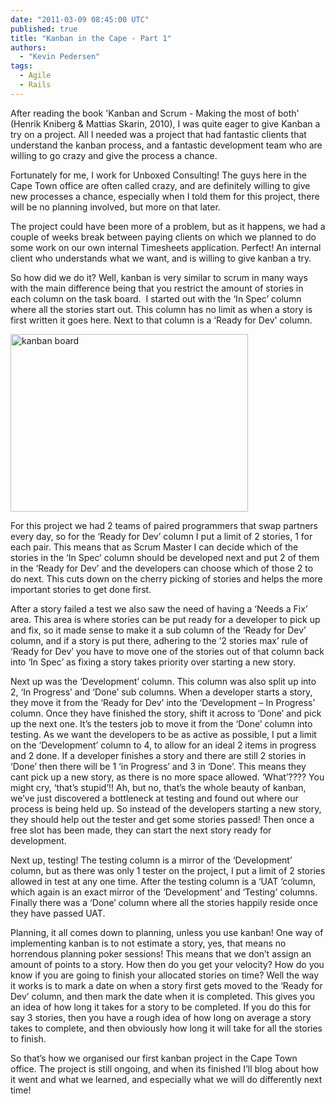 ```yaml
---
date: "2011-03-09 08:45:00 UTC"
published: true
title: "Kanban in the Cape - Part 1"
authors:
  - "Kevin Pedersen"
tags:
  - Agile
  - Rails
---
```


<p>After reading the book &#39;Kanban and Scrum - Making the most of both&#39; (Henrik Kniberg &amp; Mattias Skarin, 2010), I was quite eager to give Kanban a try on a project. All I needed was a project that had fantastic clients that understand the kanban process, and a fantastic development team who are willing to go crazy and give the process a chance.</p>
<meta content="text/html;charset=UTF-8" http-equiv="Content-Type" />
<meta content="text/html;charset=UTF-8" http-equiv="Content-Type" />
<p>Fortunately for me, I work for Unboxed Consulting! The guys here in the Cape Town office are often called crazy, and are definitely willing to give new processes a chance, especially when I told them for this project, there will be no planning involved, but more on that later.</p>
<p>The project could have been more of a problem, but as it happens, we had a couple of weeks break between paying clients on which we planned to do some work on our own internal Timesheets application. Perfect! An internal client who understands what we want, and is willing to give kanban a try.</p>
<p>So how did we do it? Well, kanban is very similar to scrum in many ways with the main difference being that you restrict the amount of stories in each column on the task board.&nbsp; I started out with the &lsquo;In Spec&rsquo; column where all the stories start out. This column has no limit as when a story is first written it goes here. Next to that column is a &lsquo;Ready for Dev&rsquo; column.</p>
<meta content="text/html;charset=UTF-8" http-equiv="Content-Type" />
<meta content="text/html;charset=UTF-8" http-equiv="Content-Type" />
<p><span><img alt="kanban board" src="http://i651.photobucket.com/albums/uu231/tomsabin_ubxd/display_size_IMG_0258_zpsemvwx5y6.jpg" style="width: 380px; height: 284px; " /></span></p>
<p>For this project we had 2 teams of paired programmers that swap partners every day, so for the &lsquo;Ready for Dev&rsquo; column I put a limit of 2 stories, 1 for each pair. This means that as Scrum Master I can decide which of the stories in the &lsquo;In Spec&rsquo; column should be developed next and put 2 of them in the &lsquo;Ready for Dev&rsquo; and the developers can choose which of those 2 to do next. This cuts down on the cherry picking of stories and helps the more important stories to get done first.</p>
<meta content="text/html;charset=UTF-8" http-equiv="Content-Type" />
<p>After a story failed a test we also saw the need of having a &lsquo;Needs a Fix&rsquo; area. This area is where stories can be put ready for a developer to pick up and fix, so it made sense to make it a sub column of the &lsquo;Ready for Dev&rsquo; column, and if a story is put there, adhering to the &lsquo;2 stories max&rsquo; rule of &lsquo;Ready for Dev&rsquo; you have to move one of the stories out of that column back into &lsquo;In Spec&rsquo; as fixing a story takes priority over starting a new story.</p>
<p>Next up was the &lsquo;Development&rsquo; column. This column was also split up into 2, &lsquo;In Progress&rsquo; and &lsquo;Done&rsquo; sub columns. When a developer starts a story, they move it from the &lsquo;Ready for Dev&rsquo; into the &lsquo;Development &ndash; In Progress&rsquo; column. Once they have finished the story, shift it across to &lsquo;Done&rsquo; and pick up the next one. It&rsquo;s the testers job to move it from the &lsquo;Done&rsquo; column into testing. As we want the developers to be as active as possible, I put a limit on the &lsquo;Development&rsquo; column to 4, to allow for an ideal 2 items in progress and 2 done. If a developer finishes a story and there are still 2 stories in &lsquo;Done&rsquo; then there will be 1 &lsquo;in Progress&rsquo; and 3 in &lsquo;Done&rsquo;. This means they cant pick up a new story, as there is no more space allowed. &lsquo;What&rsquo;???? You might cry, &lsquo;that&rsquo;s stupid&rsquo;!! Ah, but no, that&rsquo;s the whole beauty of kanban, we&rsquo;ve just discovered a bottleneck at testing and found out where our process is being held up. So instead of the developers starting a new story, they should help out the tester and get some stories passed! Then once a free slot has been made, they can start the next story ready for development.</p>
<p>Next up, testing! The testing column is a mirror of the &lsquo;Development&rsquo; column, but as there was only 1 tester on the project, I put a limit of 2 stories allowed in test at any one time. After the testing column is a &lsquo;UAT &lsquo;column, which again is an exact mirror of the &lsquo;Development&rsquo; and &lsquo;Testing&rsquo; columns. Finally there was a &lsquo;Done&rsquo; column where all the stories happily reside once they have passed UAT.</p>
<p>Planning, it all comes down to planning, unless you use kanban! One way of implementing kanban is to not estimate a story, yes, that means no horrendous planning poker sessions! This means that we don&rsquo;t assign an amount of points to a story. How then do you get your velocity? How do you know if you are going to finish your allocated stories on time? Well the way it works is to mark a date on when a story first gets moved to the &lsquo;Ready for Dev&rsquo; column, and then mark the date when it is completed. This gives you an idea of how long it takes for a story to be completed. If you do this for say 3 stories, then you have a rough idea of how long on average a story takes to complete, and then obviously how long it will take for all the stories to finish.</p>
<p>So that&rsquo;s how we organised our first kanban project in the Cape Town office. The project is still ongoing, and when its finished I&rsquo;ll blog about how it went and what we learned, and especially what we will do differently next time!&nbsp;</p>

